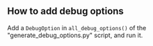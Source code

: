 ## How to add debug options

Add a `DebugOption` in `all_debug_options()` of the "generate_debug_options.py" script, and run it.
